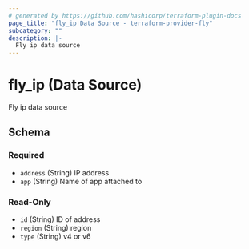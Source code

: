 ```yaml
---
# generated by https://github.com/hashicorp/terraform-plugin-docs
page_title: "fly_ip Data Source - terraform-provider-fly"
subcategory: ""
description: |-
  Fly ip data source
---
```


# fly_ip (Data Source)

Fly ip data source



<!-- schema generated by tfplugindocs -->
## Schema

### Required

- `address` (String) IP address
- `app` (String) Name of app attached to

### Read-Only

- `id` (String) ID of address
- `region` (String) region
- `type` (String) v4 or v6


